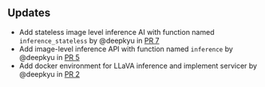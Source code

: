 
## Updates

- Add stateless image level inference AI with function named `inference_stateless` by @deepkyu in [PR 7](https://github.com/nota-github/edgefm-llava/pull/7)
- Add image-level inference API with function named `inference` by @deepkyu in [PR 5](https://github.com/nota-github/edgefm-llava/pull/5)
- Add docker environment for LLaVA inference and implement servicer by @deepkyu in [PR 2](https://github.com/nota-github/edgefm-llava/pull/2)